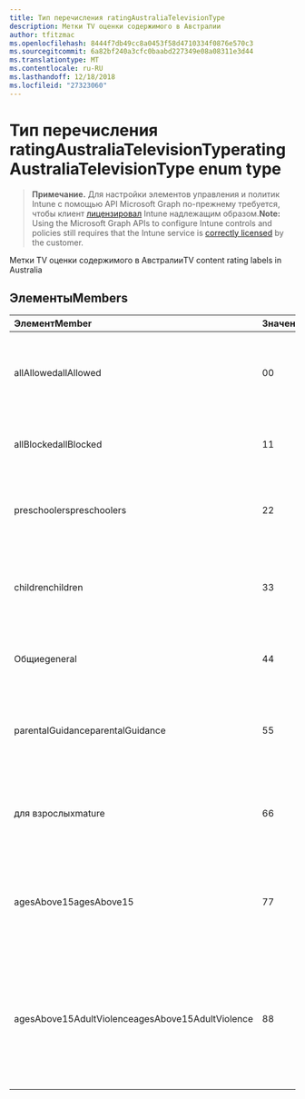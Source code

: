 ```yaml
---
title: Тип перечисления ratingAustraliaTelevisionType
description: Метки TV оценки содержимого в Австралии
author: tfitzmac
ms.openlocfilehash: 8444f7db49cc8a0453f58d4710334f0876e570c3
ms.sourcegitcommit: 6a82bf240a3cfc0baabd227349e08a08311e3d44
ms.translationtype: MT
ms.contentlocale: ru-RU
ms.lasthandoff: 12/18/2018
ms.locfileid: "27323060"
---
```

# <a name="ratingaustraliatelevisiontype-enum-type"></a><span data-ttu-id="6d23f-103">Тип перечисления ratingAustraliaTelevisionType</span><span class="sxs-lookup"><span data-stu-id="6d23f-103">ratingAustraliaTelevisionType enum type</span></span>

> <span data-ttu-id="6d23f-104">**Примечание.** Для настройки элементов управления и политик Intune с помощью API Microsoft Graph по-прежнему требуется, чтобы клиент [лицензировал](https://go.microsoft.com/fwlink/?linkid=839381) Intune надлежащим образом.</span><span class="sxs-lookup"><span data-stu-id="6d23f-104">**Note:** Using the Microsoft Graph APIs to configure Intune controls and policies still requires that the Intune service is [correctly licensed](https://go.microsoft.com/fwlink/?linkid=839381) by the customer.</span></span>

<span data-ttu-id="6d23f-105">Метки TV оценки содержимого в Австралии</span><span class="sxs-lookup"><span data-stu-id="6d23f-105">TV content rating labels in Australia</span></span>
## <a name="members"></a><span data-ttu-id="6d23f-106">Элементы</span><span class="sxs-lookup"><span data-stu-id="6d23f-106">Members</span></span>
|<span data-ttu-id="6d23f-107">Элемент</span><span class="sxs-lookup"><span data-stu-id="6d23f-107">Member</span></span>|<span data-ttu-id="6d23f-108">Значение</span><span class="sxs-lookup"><span data-stu-id="6d23f-108">Value</span></span>|<span data-ttu-id="6d23f-109">Описание</span><span class="sxs-lookup"><span data-stu-id="6d23f-109">Description</span></span>|
|:---|:---|:---|
|<span data-ttu-id="6d23f-110">allAllowed</span><span class="sxs-lookup"><span data-stu-id="6d23f-110">allAllowed</span></span>|<span data-ttu-id="6d23f-111">0</span><span class="sxs-lookup"><span data-stu-id="6d23f-111">0</span></span>|<span data-ttu-id="6d23f-112">Значение по умолчанию, разрешить всем TV показывает контента</span><span class="sxs-lookup"><span data-stu-id="6d23f-112">Default value, allow all TV shows content</span></span>|
|<span data-ttu-id="6d23f-113">allBlocked</span><span class="sxs-lookup"><span data-stu-id="6d23f-113">allBlocked</span></span>|<span data-ttu-id="6d23f-114">1</span><span class="sxs-lookup"><span data-stu-id="6d23f-114">1</span></span>|<span data-ttu-id="6d23f-115">Не допускайте использование Любого показывает контента</span><span class="sxs-lookup"><span data-stu-id="6d23f-115">Do not allow any TV shows content</span></span>|
|<span data-ttu-id="6d23f-116">preschoolers</span><span class="sxs-lookup"><span data-stu-id="6d23f-116">preschoolers</span></span>|<span data-ttu-id="6d23f-117">2</span><span class="sxs-lookup"><span data-stu-id="6d23f-117">2</span></span>|<span data-ttu-id="6d23f-118">Классификация P предназначена для preschoolers</span><span class="sxs-lookup"><span data-stu-id="6d23f-118">The P classification is intended for preschoolers</span></span>|
|<span data-ttu-id="6d23f-119">children</span><span class="sxs-lookup"><span data-stu-id="6d23f-119">children</span></span>|<span data-ttu-id="6d23f-120">3</span><span class="sxs-lookup"><span data-stu-id="6d23f-120">3</span></span>|<span data-ttu-id="6d23f-121">Классификация C предназначен для дочерних элементов в списке 14</span><span class="sxs-lookup"><span data-stu-id="6d23f-121">The C classification is intended for children under 14</span></span>|
|<span data-ttu-id="6d23f-122">Общие</span><span class="sxs-lookup"><span data-stu-id="6d23f-122">general</span></span>|<span data-ttu-id="6d23f-123">4</span><span class="sxs-lookup"><span data-stu-id="6d23f-123">4</span></span>|<span data-ttu-id="6d23f-124">Классификация G подходящее для любого возраста</span><span class="sxs-lookup"><span data-stu-id="6d23f-124">The G classification is suitable for all ages</span></span>|
|<span data-ttu-id="6d23f-125">parentalGuidance</span><span class="sxs-lookup"><span data-stu-id="6d23f-125">parentalGuidance</span></span>|<span data-ttu-id="6d23f-126">5</span><span class="sxs-lookup"><span data-stu-id="6d23f-126">5</span></span>|<span data-ttu-id="6d23f-127">Классификация стр рекомендуется для Шашков средства просмотра</span><span class="sxs-lookup"><span data-stu-id="6d23f-127">The PG classification is recommended for young viewers</span></span>|
|<span data-ttu-id="6d23f-128">для взрослых</span><span class="sxs-lookup"><span data-stu-id="6d23f-128">mature</span></span>|<span data-ttu-id="6d23f-129">6</span><span class="sxs-lookup"><span data-stu-id="6d23f-129">6</span></span>|<span data-ttu-id="6d23f-130">Для просмотра более 15 рекомендуется классификации M</span><span class="sxs-lookup"><span data-stu-id="6d23f-130">The M classification is recommended for viewers over 15</span></span>|
|<span data-ttu-id="6d23f-131">agesAbove15</span><span class="sxs-lookup"><span data-stu-id="6d23f-131">agesAbove15</span></span>|<span data-ttu-id="6d23f-132">7</span><span class="sxs-lookup"><span data-stu-id="6d23f-132">7</span></span>|<span data-ttu-id="6d23f-133">Классификация MA15 + не подходит для средств просмотра в списке 15</span><span class="sxs-lookup"><span data-stu-id="6d23f-133">The MA15+ classification is not suitable for viewers under 15</span></span>|
|<span data-ttu-id="6d23f-134">agesAbove15AdultViolence</span><span class="sxs-lookup"><span data-stu-id="6d23f-134">agesAbove15AdultViolence</span></span>|<span data-ttu-id="6d23f-135">8</span><span class="sxs-lookup"><span data-stu-id="6d23f-135">8</span></span>|<span data-ttu-id="6d23f-136">Классификация AV15 + не подходит для средств просмотра в разделе 15, взрослых жестокость конкретного</span><span class="sxs-lookup"><span data-stu-id="6d23f-136">The AV15+ classification is not suitable for viewers under 15, adult violence-specific</span></span>|



